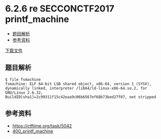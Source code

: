 # 6.2.6 re SECCONCTF2017 printf_machine

- [题目解析](#题目解析)
- [参考资料](#参考资料)

[下载文件](../src/writeup/6.2.6_re_secconctf2017_printf_machine)

## 题目解析

```text
$ file fsmachine
fsmachine: ELF 64-bit LSB shared object, x86-64, version 1 (SYSV), dynamically linked, interpreter /lib64/ld-linux-x86-64.so.2, for GNU/Linux 2.6.32, BuildID[sha1]=2c99311f15c42eaa9c06b6567ef68b73bed27f07, not stripped
```

## 参考资料

- <https://ctftime.org/task/5042>
- [400_printf_machine](https://github.com/SECCON/SECCON2017_online_CTF/tree/master/binary/400_printf_machine)
